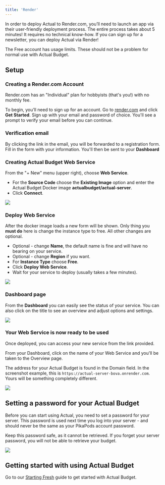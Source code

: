 ```yaml
---
title: 'Render'
---
```


In order to deploy Actual to Render.com, you’ll need to launch an app via their user-friendly deployment process. The entire process takes about 5 minutes!
It requires no technical know-how. If you can sign up for a newsletter, you can deploy Actual via Render!

The Free account has usage limits. These should not be a problem for normal use with Actual Budget.

## Setup

### Creating a Render.com Account

Render.com has an "Individual" plan for hobbyists (that's you!) with no monthly fee.

To begin, you’ll need to sign up for an account. Go to [render.com](https://render.com/) and click **Get Started**. Sign up with your email and
password of choice. You'll see a prompt to verify your email before you can continue.

### Verification email

By clicking the link in the email, you will be forwarded to a registration form. Fill in the form with your information.
You'll then be sent to your **Dashboard**

### Creating Actual Budget Web Service

From the "+ New" menu (upper right), choose **Web Service**.

- For the **Source Code** choose the **Existing Image** option and enter the Actual Budget Docker image **actualbudget/actual-server**.
- Click **Connect**.

![](/img/render/web-service-connect.png)

### Deploy Web Service

After the docker image loads a new form will be shown. Only thing you **must do** here is change the instance type to free. All other changes are optional.

- Optional - change **Name**, the default name is fine and will have no bearing on your service.
- Optional - change **Region** if you want.
- For **Instance Type** choose **Free**.
- Click **Deploy Web Service**.
- Wait for your service to deploy (usually takes a few minutes).

![](/img/render/web-service-form.png)

### Dashboard page

From the **Dashboard** you can easily see the status of your service. You can also click on the title to see an overview and adjust options and settings.

![](/img/render/web-service-deploying.png)

### Your Web Service is now ready to be used

Once deployed, you can access your new service from the link provided.

From your Dashboard, click on the name of your Web Service and you'll be taken to the Overview page. 

The address for your Actual Budget is found in the Domain field. In the screenshot example, this is
`https://actual-server-bova.onrender.com`. Yours will be something completely different.

![](/img/render/web-service-overview.png)

## Setting a password for your Actual Budget

Before you can start using Actual, you need to set a password for your server. This password is used 
next time you log into your server - and should never be the same as your PikaPods account password.

Keep this password safe, as it cannot be retrieved. If you forget your server password, you will not 
be able to retrieve your budget.


![](/img/a-tour-of-actual/server-connecting-first-time.png)


## Getting started with using Actual Budget

Go to our [Starting Fresh](/docs/getting-started/starting-fresh) guide to get started with 
Actual Budget.

